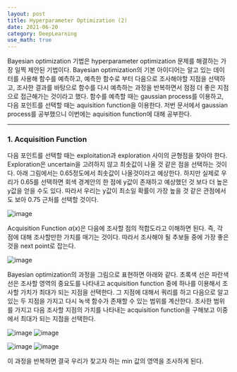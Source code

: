 ```yaml
---
layout: post
title: Hyperparameter Optimization (2)
date: 2021-06-20
category: DeepLearning
use_math: true
---
```


Bayesian optimization 기법은 hyperparameter optimization 문제를 해결하는 가장 일찍 제안된 기법이다. Bayesian optimization의 기본 아이디어는 알고 있는 데이터를 사용해 함수를 예측하고, 예측한 함수로 부터 다음으로 조사해야할 지점을 선택하고, 조사한 결과를 바탕으로 함수를 다시 예측하는 과정을 반복하면서 점점 더 좋은 지점으로 접근해가는 것이라고 했다. 함수를 예측할 때는 gaussian process를 이용하고, 다음 포인트를 선택할 때는 aquisition function을 이용한다. 저번 문서에서 gaussian process를 공부했으니 이번에는 aquisition function에 대해 공부한다. 

---

### 1. Acquisition Function

다음 포인트를 선택할 때는 exploitation과 exploration 사이의 균형점을 찾아야 한다. Exploration은 uncertain을 고려하지 않고 최솟값이 나올 것 같은 점을 선택하는 것이다. 아래 그림에서는 0.65정도에서 최솟값이 나올것이라고 예상한다. 하지만 실제로 우리가 0.65를 선택하면 회색 경계안의 한 점에 y값이 존재하고 예상했던 것 보다 더 높은 y값을 얻을 수도 있다. 따라서 우리는 y값이 최소일 확률이 가장 높을 것 같은 관점에서도 보아 0.75 근처를 선택할 것이다. 

![image](https://user-images.githubusercontent.com/61526722/122527692-8742d100-d056-11eb-9c10-c9f6a18a7da4.png)

Acquisition Function $\alpha(x)$은 다음에 조사할 점의 적합도라고 이해하면 된다. 즉, 각 점에 대해 조사할만한 가치를 매기는 것이다. 따라서 조사해야 될 추보들 중에 가장 좋은 것을 next point로 잡는다. 

![image](https://user-images.githubusercontent.com/61526722/122527975-cec95d00-d056-11eb-94ac-61ebf0e4d50d.png)

Bayesian optimization의 과정을 그림으로 표현하면 아래와 같다. 초록색 선은 파란색 선은 조사할 영역의 중요도를 나타내고 acquisition function 중에 하나를 이용해서 조사할 가치가 최대가 되는 지점을 선택한다. 그 지점에 대해서 쿼리를 하고 다음으로 알고 있는 두 지점을 가지고 다시 녹색 함수가 존재할 수 있는 범위를 계산한다. 조사한 범위를 가지고 다음 조사할 지점의 가치를 나타내는 acquisition function을 구해보고 이중에서 최대가 되는 지점을 선택한다. 

![image](https://user-images.githubusercontent.com/61526722/122529213-2f0cce80-d058-11eb-9f00-bb2bbf537b2d.png)
![image](https://user-images.githubusercontent.com/61526722/122529219-316f2880-d058-11eb-9f1d-8d073fc393ae.png)

![image](https://user-images.githubusercontent.com/61526722/122529229-33d18280-d058-11eb-98f7-669afffd4dac.png)
![image](https://user-images.githubusercontent.com/61526722/122529247-36cc7300-d058-11eb-9116-082060ece6e7.png)

이 과정을 반복하면 결국 우리가 찾고자 하는 min 값의 영역을 조사하게 된다. 

























